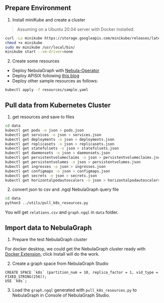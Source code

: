 

## Prepare Environment

1. Install miniKube and create a cluster

> Assuming on a Ubuntu 20.04 server with Docker installed.

```bash
curl -Lo minikube https://storage.googleapis.com/minikube/releases/latest/minikube-linux-amd64
chmod +x minikube
sudo mv minikube /usr/local/bin/
minikube start --vm-driver=none
```

2. Create some resources

- Deploy NebulaGraph with [Nebula-Operator](https://github.com/vesoft-inc/nebula-operator)
- Deploy APISIX following [this blog](https://www.siwei.io/apisix-and-nebulagraph/)
- Deploy other sample resources as follows:

```bash
kubectl apply -f resources/sample.yaml
```

## Pull data from Kubernetes Cluster

1. get resources and save to files

```bash
cd data
kubectl get pods -o json > pods.json
kubectl get services -o json > services.json
kubectl get deployments -o json > deployments.json
kubectl get replicasets -o json > replicasets.json
kubectl get statefulsets -o json > statefulsets.json
kubectl get daemonsets -o json > daemonsets.json
kubectl get persistentvolumeclaims -o json > persistentvolumeclaims.json
kubectl get persistentvolumes -o json > persistentvolumes.json
kubectl get ingresses -o json > ingresses.json
kubectl get configmaps -o json > configmaps.json
kubectl get secrets -o json > secrets.json
kubectl get horizontalpodautoscalers -o json > horizontalpodautoscalers.json
```

2. convert json to csv and .ngql NebulaGraph query file

```bash
cd data
python3 ../utils/pull_k8s_resources.py
```

You will get `relations.csv` and `graph.ngql` in `data` folder.

## Import data to NebulaGraph

1. Prepare the test NebulaGraph cluster

For docker desktop, we could get the NebulaGraph cluster ready with [Docker Extension](https://hub.docker.com/extensions/weygu/nebulagraph-dd-ext), click Install will do the work.

2. Create a graph space from NebulaGraph Studio

```ngql
CREATE SPACE `k8s` (partition_num = 10, replica_factor = 1, vid_type = FIXED_STRING(256));
USE `k8s`;
```

3. Load the `graph.ngql` generated with `pull_k8s_resources.py` to NebulaGraph in Console of NebulaGraph Studio.
